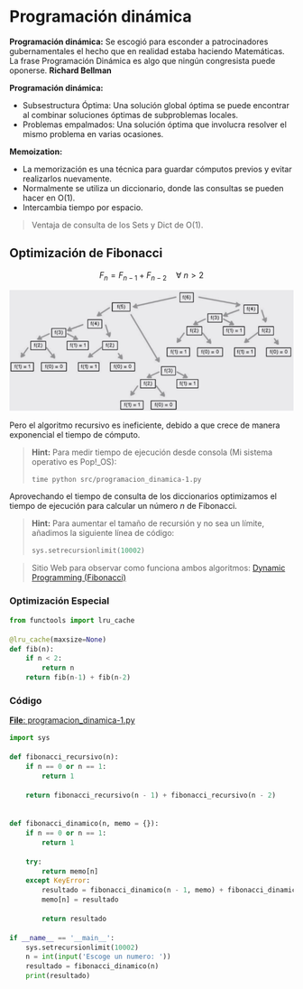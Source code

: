 # Programación dinámica

**Programación dinámica:** Se escogió para esconder a patrocinadores gubernamentales el hecho que en realidad estaba haciendo Matemáticas. La frase Programación Dinámica es algo que ningún congresista puede oponerse. **Richard Bellman**

**Programación dinámica:**
- Subsestructura Óptima: Una solución global óptima se puede encontrar al combinar soluciones óptimas de subproblemas locales.
- Problemas empalmados: Una solución óptima que involucra resolver el mismo problema en varias ocasiones.

**Memoization:**
- La memorización es una técnica para guardar cómputos previos y evitar realizarlos nuevamente.
- Normalmente se utiliza un diccionario, donde las consultas se pueden hacer en O(1).
- Intercambia tiempo por espacio.

> Ventaja de consulta de los Sets y Dict de O(1).

## Optimización de Fibonacci

$$F_n = F_{n-1} + F_{n-2} \quad \forall~n > 2$$

![Fibonacci](images/Fibonnaci.png)

Pero el algoritmo recursivo es ineficiente, debido a que crece de manera exponencial el tiempo de cómputo.

> **Hint:** Para medir tiempo de ejecución desde consola (Mi sistema operativo es Pop!_OS):
>```shell
>time python src/programacion_dinamica-1.py
>```
Aprovechando el tiempo de consulta de los diccionarios optimizamos el tiempo de ejecución para calcular un número $n$ de Fibonacci.

>**Hint:** Para aumentar el tamaño de recursión y no sea un límite, añadimos la siguiente línea de código:
>```python
>sys.setrecursionlimit(10002)
>```

> Sitio Web para observar como funciona ambos algoritmos: [Dynamic Programming (Fibonacci)](https://www.cs.usfca.edu/~galles/visualization/DPFib.html)

### Optimización Especial
```python
from functools import lru_cache

@lru_cache(maxsize=None)
def fib(n):
    if n < 2:
        return n
    return fib(n-1) + fib(n-2)
```
### Código 
[**File**: programacion_dinamica-1.py](src/programacion_dinamica-1.py)
```python
import sys

def fibonacci_recursivo(n):
    if n == 0 or n == 1:
        return 1

    return fibonacci_recursivo(n - 1) + fibonacci_recursivo(n - 2)


def fibonacci_dinamico(n, memo = {}):
    if n == 0 or n == 1:
        return 1

    try:
        return memo[n]
    except KeyError:
        resultado = fibonacci_dinamico(n - 1, memo) + fibonacci_dinamico(n - 2, memo)
        memo[n] = resultado

        return resultado

if __name__ == '__main__':
    sys.setrecursionlimit(10002)
    n = int(input('Escoge un numero: '))
    resultado = fibonacci_dinamico(n)
    print(resultado)
```

